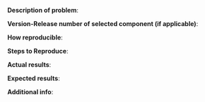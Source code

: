 **Description of problem**:


**Version-Release number of selected component (if applicable)**:


**How reproducible**:


**Steps to Reproduce**:


**Actual results**:


**Expected results**:


**Additional info**:
